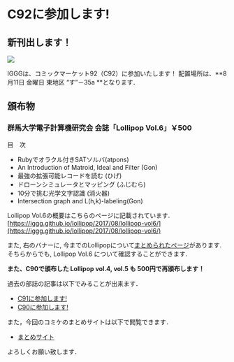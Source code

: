 # C92に参加します!

## 新刊出します！

[![](https://www.iggg.org/wp-content/uploads/2017/08/2b530e80c7d0de90885e285c5d798063-208x300.jpg)](https://www.iggg.org/wp-content/uploads/2017/08/2b530e80c7d0de90885e285c5d798063.jpg)

IGGGは、コミックマーケット92（C92）に参加いたします！
配置場所は、**8月11日 金曜日 東地区 “す”－35a **となります．

## 頒布物

### 群馬大学電子計算機研究会 会誌「Lollipop Vol.6」￥500

目　次

* Rubyでオラクル付きSATソルバ(atpons)
* An Introduction of Matroid, Ideal and Filter (Gon)
* 最強の拡張可能レコードを読む (ひげ)
* ドローンシミュレータとマッピング (ふじむら)
* 10分で挑む光学文字認識 (消火器)
* Intersection graph and L(h,k)-labeling(Gon)

Lollipop Vol.6の概要はこちらのページに記載されています.
[https://iggg.github.io/lollipop/2017/08/lollipop-vol6/](https://iggg.github.io/lollipop/2017/08/lollipop-vol6/)

また, 右のバナーに, 今までのLollipopについて[まとめられたページ](https://iggg.github.io/lollipop/)があります.
そちらからでも, Lollipop Vol.6 について確認することができます.

**また、C90で頒布した Lollipop vol.4, vol.5 も 500円で再頒布します！**

過去の部誌の記事は以下でみることが出来ます．

* [C91に参加します!](https://www.iggg.org/news/c91details/)
* [C90に参加します!](https://www.iggg.org/news/c90details/)

また，今回のコミケのまとめサイトは以下で閲覧できます．

* [まとめサイト](https://www.iggg.org/wiki/?%E3%82%B3%E3%83%9F%E3%83%83%E3%82%AF%E3%83%9E%E3%83%BC%E3%82%B1%E3%83%83%E3%83%8892)

よろしくお願い致します．